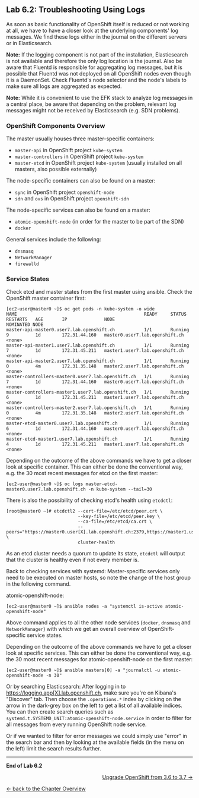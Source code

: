 ## Lab 6.2: Troubleshooting Using Logs

As soon as basic functionality of OpenShift itself is reduced or not working at all, we have to have a closer look at the underlying components' log messages. We find these logs either in the journal on the different servers or in Elasticsearch.

**Note:** If the logging component is not part of the installation, Elasticsearch is not available and therefore the only log location is the journal. Also be aware that Fluentd is responsible for aggregating log messages, but it is possible that Fluentd was not deployed on all OpenShift nodes even though it is a DaemonSet. Check Fluentd's node selector and the node's labels to make sure all logs are aggregated as expected.

**Note:** While it is convenient to use the EFK stack to analyze log messages in a central place, be aware that depending on the problem, relevant log messages might not be received by Elasticsearch (e.g. SDN problems).


### OpenShift Components Overview

The master usually houses three master-specific containers:
* `master-api` in OpenShift project `kube-system`
* `master-controllers` in OpenShift project `kube-system`
* `master-etcd` in OpenShift project `kube-system` (usually installed on all masters, also possible externally)

The node-specific containers can also be found on a master:
* `sync` in OpenShift project `openshift-node`
* `sdn` and `ovs` in OpenShift project `openshift-sdn`

The node-specific services can also be found on a master:
* `atomic-openshift-node` (in order for the master to be part of the SDN)
* `docker`

General services include the following:
* `dnsmasq`
* `NetworkManager`
* `firewalld`


### Service States

Check etcd and master states from the first master using ansible. Check the OpenShift master container first:
```
[ec2-user@master0 ~]$ oc get pods -n kube-system -o wide
NAME                                                READY     STATUS    RESTARTS   AGE       IP              NODE                             NOMINATED NODE
master-api-master0.user7.lab.openshift.ch           1/1       Running   9          1d        172.31.44.160   master0.user7.lab.openshift.ch   <none>
master-api-master1.user7.lab.openshift.ch           1/1       Running   7          1d        172.31.45.211   master1.user7.lab.openshift.ch   <none>
master-api-master2.user7.lab.openshift.ch           1/1       Running   0          4m        172.31.35.148   master2.user7.lab.openshift.ch   <none>
master-controllers-master0.user7.lab.openshift.ch   1/1       Running   7          1d        172.31.44.160   master0.user7.lab.openshift.ch   <none>
master-controllers-master1.user7.lab.openshift.ch   1/1       Running   6          1d        172.31.45.211   master1.user7.lab.openshift.ch   <none>
master-controllers-master2.user7.lab.openshift.ch   1/1       Running   0          4m        172.31.35.148   master2.user7.lab.openshift.ch   <none>
master-etcd-master0.user7.lab.openshift.ch          1/1       Running   6          1d        172.31.44.160   master0.user7.lab.openshift.ch   <none>
master-etcd-master1.user7.lab.openshift.ch          1/1       Running   4          1d        172.31.45.211   master1.user7.lab.openshift.ch   <none>
```

Depending on the outcome of the above commands we have to get a closer look at specific container. This can either be done the conventional way, e.g. the 30 most recent messages for etcd on the first master:

```
[ec2-user@master0 ~]$ oc logs master-etcd-master0.user7.lab.openshift.ch -n kube-system --tail=30
```

There is also the possibility of checking etcd's health using `etcdctl`:
```
[root@master0 ~]# etcdctl2 --cert-file=/etc/etcd/peer.crt \
                           --key-file=/etc/etcd/peer.key \
                           --ca-file=/etc/etcd/ca.crt \
                           --peers="https://master0.user[X].lab.openshift.ch:2379,https://master1.user[X].lab.openshift.ch:2379" \
                           cluster-health
```

As an etcd cluster needs a quorum to update its state, `etcdctl` will output that the cluster is healthy even if not every member is.

Back to checking services with systemd: Master-specific services only need to be executed on master hosts, so note the change of the host group in the following command.

atomic-openshift-node:
```
[ec2-user@master0 ~]$ ansible nodes -a "systemctl is-active atomic-openshift-node"
```

Above command applies to all the other node services (`docker`, `dnsmasq` and `NetworkManager`) with which we get an overall overview of OpenShift-specific service states.

Depending on the outcome of the above commands we have to get a closer look at specific services. This can either be done the conventional way, e.g. the 30 most recent messages for atomic-openshift-node on the first master:

```
[ec2-user@master0 ~]$ ansible masters[0] -a "journalctl -u atomic-openshift-node -n 30"
```

Or by searching Elasticsearch: After logging in to https://logging.app[X].lab.openshift.ch, make sure you're on Kibana's "Discover" tab. Then choose the `.operations.*` index by clicking on the arrow in the dark-grey box on the left to get a list of all available indices. You can then create search queries such as `systemd.t.SYSTEMD_UNIT:atomic-openshift-node.service` in order to filter for all messages from every running OpenShift node service.

Or if we wanted to filter for error messages we could simply use "error" in the search bar and then by looking at the available fields (in the menu on the left) limit the search results further.

---

**End of Lab 6.2**

<p width="100px" align="right"><a href="70_upgrade.md">Upgrade OpenShift from 3.6 to 3.7 →</a></p>

[← back to the Chapter Overview](60_monitoring_troubleshooting.md)
